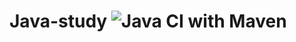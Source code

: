 # Java-study ![Java CI with Maven](https://github.com/teruteru128/java-study/workflows/Java%20CI%20with%20Maven/badge.svg?branch=master)
